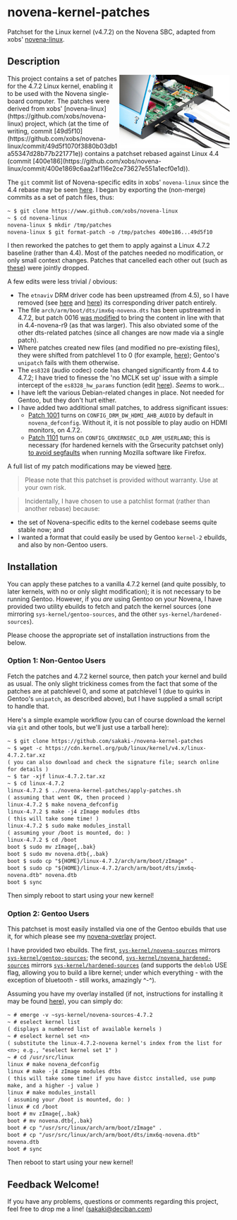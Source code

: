 # novena-kernel-patches
Patchset for the Linux kernel (v4.7.2) on the Novena SBC, adapted from xobs' [novena-linux](https://github.com/xobs/novena-linux).

## Description


<img src="https://raw.githubusercontent.com/sakaki-/resources/master/kousagi/novena/Kousagi_Novena.jpg" alt="Kousagi Novena" width="250px" align="right"/>
This project contains a set of patches for the 4.7.2 Linux kernel, enabling it to be used with the Novena single-board computer. The patches were derived from xobs' [novena-linux](https://github.com/xobs/novena-linux) project, which (at the time of writing, commit [49d5f10](https://github.com/xobs/novena-linux/commit/49d5f1070f3880b03db1a55347d28b77b221771e)) contains a patchset rebased against Linux 4.4 (commit [400e186](https://github.com/xobs/novena-linux/commit/400e1869c6aa2af116e2ce73627e551a1ecf0e1d)).

The `git` commit list of Novena-specific edits in xobs' `novena-linux` since the 4.4 rebase may be seen [here](https://github.com/xobs/novena-linux/compare/400e186...49d5f10). I began by exporting the (non-merge) commits as a set of patch files, thus:

```console
~ $ git clone https://www.github.com/xobs/novena-linux
~ $ cd novena-linux
novena-linux $ mkdir /tmp/patches
novena-linux $ git format-patch -o /tmp/patches 400e186...49d5f10
```

I then reworked the patches to get them to apply against a Linux 4.7.2 baseline (rather than 4.4). Most of the patches needed no modification, or only small context changes. Patches that cancelled each other out (such as [these](https://github.com/sakaki-/novena-kernel-patches/commit/1d78ce714a9ccf88b4809dc329831d536752ab68)) were jointly dropped.

A few edits were less trivial / obvious:
* The `etnaviv` DRM driver code has been upstreamed (from 4.5), so I have removed (see [here](https://github.com/sakaki-/novena-kernel-patches/commit/80fb26cbd2cb824d39944cb43016223c3526ee24) and [here](https://github.com/sakaki-/novena-kernel-patches/commit/a50a8dbc63649545aa836f3590e6d23f7cd0990d)) its corresponding driver patch entirely.
* The file `arch/arm/boot/dts/imx6q-novena.dts` has been upstreamed in 4.7.2, but patch 0016 [was modified](https://github.com/sakaki-/novena-kernel-patches/commit/f71696a19dc9ef54a8900cd7c1b30f9729a70d6e) to bring the content in line with that in 4.4-novena-r9 (as that was larger). This also obviated some of the other dts-related patches (since all changes are now made via a single patch).
* Where patches created new files (and modified no pre-existing files), they were shifted from patchlevel 1 to 0 (for example, [here](https://github.com/sakaki-/novena-kernel-patches/commit/311f67e39e6cd6476cf7929c90b52f337d65140f)); Gentoo's `unipatch` fails with them otherwise.
* The `es8328` (audio codec) code has changed significantly from 4.4 to 4.7.2; I have tried to finesse the 'no MCLK set up' issue with a simple intercept of the `es8328_hw_params` function (edit [here](https://github.com/sakaki-/novena-kernel-patches/commit/4a1ab9656cee4aeee8c0d674756b0112cad5a7c8)). *Seems* to work...
* I have left the various Debian-related changes in place. Not needed for Gentoo, but they don't hurt either.
* I have added two additional small patches, to address significant issues:
  * [Patch 1001](https://github.com/sakaki-/novena-kernel-patches/commit/cbfcd8f3770a738f203f7bc5a3b073311d220ed8) turns on `CONFIG_DRM_DW_HDMI_AHB_AUDIO` by default in `novena_defconfig`. Without it, it is not possible to play audio on HDMI monitors, on 4.7.2.
  * [Patch 1101](https://github.com/sakaki-/novena-kernel-patches/commit/7de43ca917575e9ef5464fae0016e6b27a88cb1e) turns on `CONFIG_GRKERNSEC_OLD_ARM_USERLAND`; this is necessary (for hardened kernels with the Grsecurity patchset only) [to avoid segfaults](https://forums.grsecurity.net/viewtopic.php?f=3&t=4479) when running Mozilla software like Firefox.

A full list of my patch modifications may be viewed [here](https://github.com/sakaki-/novena-kernel-patches/compare/7037ff5...7de43ca).

> Please note that this patchset is provided without warranty. Use at your own risk.

> Incidentally, I have chosen to use a patchlist format (rather than another rebase) because:  
  * the set of Novena-specific edits to the kernel codebase seems quite stable now; and   
  * I wanted a format that could easily be used by Gentoo `kernel-2` ebuilds, and also by non-Gentoo users.

## Installation

You can apply these patches to a vanilla 4.7.2 kernel (and quite possibly, to later kernels, with no or only slight modification); it is not necessary to be running Gentoo. However, if you *are* using Gentoo on your Novena, I have provided two utility ebuilds to fetch and patch the kernel sources (one mirroring `sys-kernel/gentoo-sources`, and the other `sys-kernel/hardened-sources`).

Please choose the appropriate set of installation instructions from the below.

### Option 1: Non-Gentoo Users

Fetch the patches and 4.7.2 kernel source, then patch your kernel and build as usual. The only slight trickiness comes from the fact that some of the patches are at patchlevel 0, and some at patchlevel 1 (due to quirks in Gentoo's `unipatch`, as described above), but I have supplied a small script to handle that.

Here's a simple example workflow (you can of course download the kernel via `git` and other tools, but we'll just use a tarball here):

```console
~ $ git clone https://github.com/sakaki-/novena-kernel-patches
~ $ wget -c https://cdn.kernel.org/pub/linux/kernel/v4.x/linux-4.7.2.tar.xz
( you can also download and check the signature file; search online for details )
~ $ tar -xjf linux-4.7.2.tar.xz
~ $ cd linux-4.7.2
linux-4.7.2 $ ../novena-kernel-patches/apply-patches.sh
( assuming that went OK, then proceed )
linux-4.7.2 $ make novena_defconfig
linux-4.7.2 $ make -j4 zImage modules dtbs
( this will take some time! )
linux-4.7.2 $ sudo make modules_install
( assuming your /boot is mounted, do: )
linux-4.7.2 $ cd /boot
boot $ sudo mv zImage{,.bak}
boot $ sudo mv novena.dtb{,.bak}
boot $ sudo cp "${HOME}/linux-4.7.2/arch/arm/boot/zImage" .
boot $ sudo cp "${HOME}/linux-4.7.2/arch/arm/boot/dts/imx6q-novena.dtb" novena.dtb
boot $ sync
```
Then simply reboot to start using your new kernel!

### Option 2: Gentoo Users

This patchset is most easily installed via one of the Gentoo ebuilds that use it, for which please see my [novena-overlay](https://github.com/sakaki-/novena-overlay) project.

I have provided two ebuilds. The first, [`sys-kernel/novena-sources`](https://github.com/sakaki-/novena-overlay/tree/master/sys-kernel/novena-sources) mirrors [`sys-kernel/gentoo-sources`](https://packages.gentoo.org/packages/sys-kernel/gentoo-sources); the second, [`sys-kernel/novena_hardened-sources`](https://github.com/sakaki-/novena-overlay/tree/master/sys-kernel/novena_hardened-sources) mirrors [`sys-kernel/hardened-sources`](https://packages.gentoo.org/packages/sys-kernel/hardened-sources) (and supports the `deblob` USE flag, allowing you to build a libre kernel; under which everything - with the exception of bluetooth - still works, amazingly ^-^).

Assuming you have my overlay installed (if not, instructions for installing it may be found [here](https://github.com/sakaki-/novena-overlay)), you can simply do:

```console
~ # emerge -v ~sys-kernel/novena-sources-4.7.2
~ # eselect kernel list
( displays a numbered list of available kernels )
~ # eselect kernel set <n>
( substitute the linux-4.7.2-novena kernel's index from the list for <n>; e.g., "eselect kernel set 1" )
~ # cd /usr/src/linux
linux # make novena_defconfig
linux # make -j4 zImage modules dtbs
( this will take some time! if you have distcc installed, use pump make, and a higher -j value )
linux # make modules_install
( assuming your /boot is mounted, do: )
linux # cd /boot
boot # mv zImage{,.bak}
boot # mv novena.dtb{,.bak}
boot # cp "/usr/src/linux/arch/arm/boot/zImage" .
boot # cp "/usr/src/linux/arch/arm/boot/dts/imx6q-novena.dtb" novena.dtb
boot # sync
```
Then reboot to start using your new kernel!

## Feedback Welcome!

If you have any problems, questions or comments regarding this project, feel free to drop me a line! (sakaki@deciban.com)

